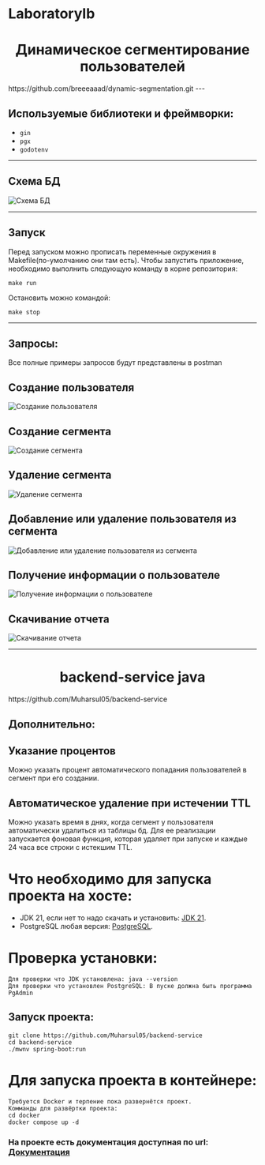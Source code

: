 # LaboratoryIb
<div align="center">
    <h1>Динамическое сегментирование пользователей</h1>
</div>
https://github.com/breeeaaad/dynamic-segmentation.git
---

## Используемые библиотеки и фреймворки:
- `gin`
- `pgx`
- `godotenv`

---

## Схема БД
![Схема БД](./docs/schema.png)

---

## Запуск
Перед запуском можно прописать переменные окружения в Makefile(по-умолчанию они там есть).
Чтобы запустить приложение, необходимо выполнить следующую команду в корне репозитория:

```
make run
```

Остановить можно командой:

```
make stop
```

---

## Запросы:
Все полные примеры запросов будут представлены в postman
## Создание пользователя
![Создание пользователя](./docs/newuser.png)
## Создание сегмента
![Создание сегмента](./docs/create.png)
## Удаление сегмента
![Удаление сегмента](./docs/delete.png)
## Добавление или удаление пользователя из сегмента
![Добавление или удаление пользователя из сегмента](./docs/editing.png)
## Получение информации о пользователе
![Получение информации о пользователе](./docs/info.png)
## Скачивание отчета
![Скачивание отчета](./docs/download.png)

---
<div align="center">
    <h1>backend-service java</h1>
</div>
https://github.com/Muharsul05/backend-service

## Дополнительно:

## Указание процентов 
Можно указать процент автоматического попадания пользователей в сегмент при его создании.

## Автоматическое удаление при истечении TTL
Можно указать время в днях, когда сегмент у пользователя автоматически удалиться из таблицы бд. Для ее реализации запускается фоновая функция, которая удаляет при запуске и каждые 24 часа все строки с истекшим TTL. 

# Что необходимо для запуска проекта на хосте:

* JDK 21, если нет то надо скачать и установить: [JDK 21](https://download.oracle.com/java/21/latest/jdk-21_windows-x64_bin.exe).
* PostgreSQL любая версия: [PostgreSQL](https://sbp.enterprisedb.com/getfile.jsp?fileid=1258792).

# Проверка установки:
    Для проверки что JDK установлена: java --version
    Для проверки что установлен PostgreSQL: В пуске должна быть программа PgAdmin

## Запуск проекта:
    git clone https://github.com/Muharsul05/backend-service
    cd backend-service
    ./mwnv spring-boot:run 

# Для запуска проекта в контейнере:
    Требуется Docker и терпение пока развернётся проект.
    Комманды для развёртки проекта:
    cd docker
    docker compose up -d

### На проекте есть документация доступная по url: [Документация](http://localhost:8080/microservice/api/docs-ui.html)
